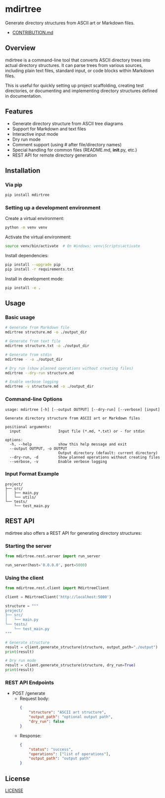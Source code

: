# mdirtree

Generate directory structures from ASCII art or Markdown files.

+ [CONTRIBUTION.md](CONTRIBUTION.md)

## Overview

mdirtree is a command-line tool that converts ASCII directory trees into actual directory structures. It can parse trees from various sources, including plain text files, standard input, or code blocks within Markdown files.

This is useful for quickly setting up project scaffolding, creating test directories, or documenting and implementing directory structures defined in documentation.

## Features

- Generate directory structure from ASCII tree diagrams
- Support for Markdown and text files
- Interactive input mode
- Dry run mode
- Comment support (using # after file/directory names)
- Special handling for common files (README.md, __init__.py, etc.)
- REST API for remote directory generation

## Installation

### Via pip

```bash
pip install mdirtree
```

### Setting up a development environment

Create a virtual environment:

```bash
python -m venv venv
```

Activate the virtual environment:

```bash
source venv/bin/activate  # On Windows: venv\Scripts\activate
```

Install dependencies:

```bash
pip install --upgrade pip
pip install -r requirements.txt
```

Install in development mode:

```bash
pip install -e .
```

## Usage

### Basic usage

```bash
# Generate from Markdown file
mdirtree structure.md -o ./output_dir

# Generate from text file
mdirtree structure.txt -o ./output_dir

# Generate from stdin
mdirtree - -o ./output_dir

# Dry run (show planned operations without creating files)
mdirtree --dry-run structure.md

# Enable verbose logging
mdirtree -v structure.md -o ./output_dir
```


### Command-line Options

```
usage: mdirtree [-h] [--output OUTPUT] [--dry-run] [--verbose] [input]

Generate directory structure from ASCII art or Markdown files

positional arguments:
  input                 Input file (*.md, *.txt) or - for stdin

options:
  -h, --help            show this help message and exit
  --output OUTPUT, -o OUTPUT
                        Output directory (default: current directory)
  --dry-run, -d         Show planned operations without creating files
  --verbose, -v         Enable verbose logging
```

### Input Format Example

```
project/
├── src/
│   ├── main.py
│   └── utils/
└── tests/
    └── test_main.py
```

## REST API

mdirtree also offers a REST API for generating directory structures:

### Starting the server

```python
from mdirtree.rest.server import run_server

run_server(host='0.0.0.0', port=5000)
```

### Using the client

```python
from mdirtree.rest.client import MdirtreeClient

client = MdirtreeClient('http://localhost:5000')

structure = """
project/
├── src/
│   └── main.py
└── tests/
    └── test_main.py
"""

# Generate structure
result = client.generate_structure(structure, output_path="./output")
print(result)

# Dry run mode
result = client.generate_structure(structure, dry_run=True)
print(result)
```

### REST API Endpoints

- POST /generate
  - Request body:
    ```json
    {
        "structure": "ASCII art structure",
        "output_path": "optional output path",
        "dry_run": false
    }
    ```
  - Response:
    ```json
    {
        "status": "success",
        "operations": ["list of operations"],
        "output_path": "output path"
    }
    ```

## License

[LICENSE](LICENSE)